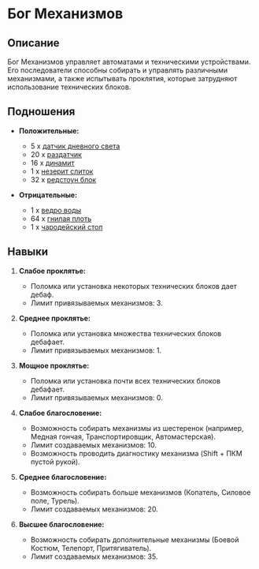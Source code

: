 # Бог Механизмов

## Описание  
Бог Механизмов управляет автоматами и техническими устройствами. Его последователи способны собирать и управлять различными механизмами, а также испытывать проклятия, которые затрудняют использование технических блоков.

## Подношения

- **Положительные:**
  - 5 x [датчик дневного света](minecraft_item_id)
  - 20 x [раздатчик](minecraft_item_id)
  - 16 x [динамит](minecraft_item_id)
  - 1 x [незерит слиток](minecraft_item_id)
  - 32 x [редстоун блок](minecraft_item_id)

- **Отрицательные:**
  - 1 x [ведро воды](minecraft_item_id)
  - 64 x [гнилая плоть](minecraft_item_id)
  - 1 x [чародейский стол](minecraft_item_id)

## Навыки

1. **Слабое проклятье:**
   - Поломка или установка некоторых технических блоков дает дебаф.
   - Лимит привязываемых механизмов: 3.

2. **Среднее проклятье:**
   - Поломка или установка множества технических блоков дебафает.
   - Лимит привязываемых механизмов: 1.

3. **Мощное проклятье:**
   - Поломка или установка почти всех технических блоков дебафает.
   - Лимит привязываемых механизмов: 0.

4. **Слабое благословение:**
   - Возможность собирать механизмы из шестеренок (например, Медная гончая, Транспортировщик, Автомастерская).
   - Лимит создаваемых механизмов: 10.
   - Возможность проводить диагностику механизма (Shift + ПКМ пустой рукой).

5. **Среднее благословение:**
   - Возможность собирать больше механизмов (Копатель, Силовое поле, Турель).
   - Лимит создаваемых механизмов: 20.

6. **Высшее благословение:**
   - Возможность собирать дополнительные механизмы (Боевой Костюм, Телепорт, Притягиватель).
   - Лимит создаваемых механизмов: 35.